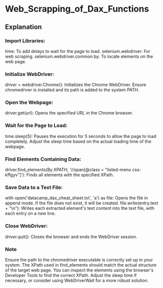# Web_Scrapping_of_Dax_Functions

## Explanation
### Import Libraries:

time: To add delays to wait for the page to load.
selenium.webdriver: For web scraping.
selenium.webdriver.common.by: To locate elements on the web page.

### Initialize WebDriver:

driver = webdriver.Chrome(): Initializes the Chrome WebDriver. Ensure chromedriver is installed and its path is added to the system PATH.

### Open the Webpage:

driver.get(url): Opens the specified URL in the Chrome browser.

### Wait for the Page to Load:

time.sleep(5): Pauses the execution for 5 seconds to allow the page to load completely. Adjust the sleep time based on the actual loading time of the webpage.

### Find Elements Containing Data:

driver.find_elements(By.XPATH, '//span[@class = "listed-menu css-kffgyv"]'): Finds all elements with the specified XPath.

### Save Data to a Text File:

with open('datacamp_dax_cheat_sheet.txt', 'a') as file: Opens the file in append mode. If the file does not exist, it will be created.
file.write(entry.text + "\n"): Writes each extracted element's text content into the text file, with each entry on a new line.

### Close WebDriver:

driver.quit(): Closes the browser and ends the WebDriver session.

### Note
Ensure the path to the chromedriver executable is correctly set up in your system.
The XPath used in find_elements should match the actual structure of the target web page. You can inspect the elements using the browser's Developer Tools to find the correct XPath.
Adjust the sleep time if necessary, or consider using WebDriverWait for a more robust solution.
